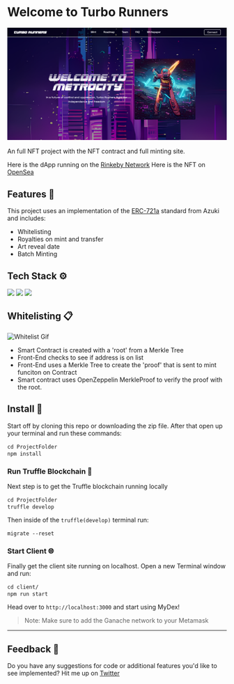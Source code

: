 # Welcome to Turbo Runners

![Turbo Runners Screenshot](https://raw.githubusercontent.com/jacobvanschenck/nft-project-nextjs/master/GIFs/turborunners-screenshot.png)

An full NFT project with the NFT contract and full minting site.

Here is the dApp running on the [Rinkeby Network](https://turbo-runners.vercel.app/)
Here is the NFT on [OpenSea](https://testnets.opensea.io/collection/turbo-runners-v5)

## Features 📼

This project uses an implementation of the [ERC-721a](https://www.azuki.com/erc721a) standard from Azuki and includes:

-   Whitelisting
-   Royalties on mint and transfer
-   Art reveal date
-   Batch Minting

## Tech Stack ⚙️

![](https://img.shields.io/badge/-Next.js-000000?logo=nextdotjs&logoColor=white&style=flat)
![](https://img.shields.io/badge/-Solidity-363636?logo=solidity&logoColor=black&style=flat)
![](https://img.shields.io/badge/-TailwindCSS-06B6D4?logo=tailwindcss&logoColor=white&style=flat)

## Whitelisting 📋

![Whitelist Gif](https://raw.githubusercontent.com/jacobvanschenck/nft-project-nextjs/master/GIFs/whitelist.gif)

-   Smart Contract is created with a 'root' from a Merkle Tree
-   Front-End checks to see if address is on list
-   Front-End uses a Merkle Tree to create the 'proof' that is sent to mint funciton on Contract
-   Smart contract uses OpenZeppelin MerkleProof to verify the proof with the root.

## Install 💾

Start off by cloning this repo or downloading the zip file.
After that open up your terminal and run these commands:

```
cd ProjectFolder
npm install
```

### Run Truffle Blockchain 🔗

Next step is to get the Truffle blockchain running locally

```
cd ProjectFolder
truffle develop
```

Then inside of the `truffle(develop)` terminal run:

```
migrate --reset
```

### Start Client 🌐

Finally get the client site running on localhost.
Open a new Terminal window and run:

```
cd client/
npm run start
```

Head over to `http://localhost:3000` and start using MyDex!

> Note: Make sure to add the Ganache network to your Metamask

---

## Feedback 🤝

Do you have any suggestions for code or additional features you'd like to see implemented? Hit me up on [Twitter](https://twitter.com/JacobVanSchenck)
